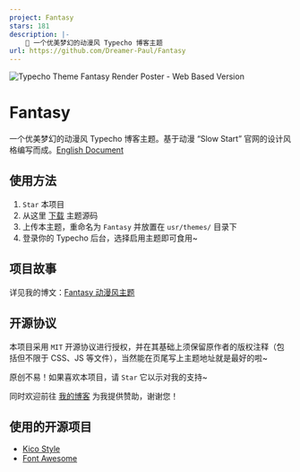 ```yaml
---
project: Fantasy
stars: 181
description: |-
    🍨 一个优美梦幻的动漫风 Typecho 博客主题
url: https://github.com/Dreamer-Paul/Fantasy
---
```


![Typecho Theme Fantasy Render Poster - Web Based Version](https://i.imgur.com/BF8J5tG.jpg "Fantasy")


# Fantasy
一个优美梦幻的动漫风 Typecho 博客主题。基于动漫 “Slow Start” 官网的设计风格编写而成。<a href="../master/README-EN.md">English Document</a>

## 使用方法
1. `Star` 本项目
1. 从这里 [下载](https://github.com/Dreamer-Paul/Fantasy/archive/master.zip) 主题源码
1. 上传本主题，重命名为 `Fantasy` 并放置在 `usr/themes/` 目录下
1. 登录你的 Typecho 后台，选择启用主题即可食用~

## 项目故事
详见我的博文：[Fantasy 动漫风主题](https://paugram.com/coding/fantasy-theme.html)

## 开源协议
本项目采用 `MIT` 开源协议进行授权，并在其基础上须保留原作者的版权注释（包括但不限于 CSS、JS 等文件），当然能在页尾写上主题地址就是最好的啦~

原创不易！如果喜欢本项目，请 `Star` 它以示对我的支持~

同时欢迎前往 [我的博客](https://paugram.com/about.html#donate) 为我提供赞助，谢谢您！

## 使用的开源项目
 - [Kico Style](https://github.com/Dreamer-Paul/Kico-Style)
 - [Font Awesome](https://github.com/FortAwesome/Font-Awesome)
